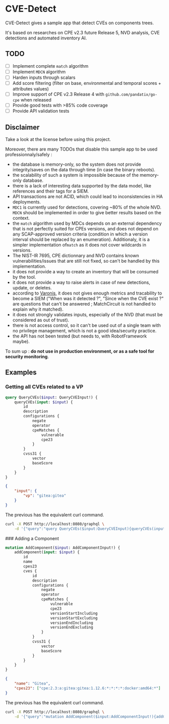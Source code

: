 # CVE-Detect

CVE-Detect gives a sample app that detect CVEs on components trees.

It's based on researches on CPE v2.3 future Release 5, NVD analysis, CVE detections and automated inventory AI.

## TODO

 - [ ] Implement complete `match` algorithm
 - [ ] Implement `MDCN` algorithm
 - [ ] Harden inputs through scalars
 - [ ] Add score filtering (filter on base, environmental and temporal scores + attributes values)
 - [ ] Improve support of CPE v2.3 Release 4 with `github.com/pandatix/go-cpe` when released
 - [ ] Provide good tests with >85% code coverage
 - [ ] Provide API validation tests

## Disclaimer

Take a look at the license before using this project.

Moreover, there are many TODOs that disable this sample app to be used professionnaly/safely :
 - the database is memory-only, so the system does not provide integrity/saves on the data through time (in case the binary reboots).
 - the scalability of such a system is impossible because of the memory-only database.
 - there is a lack of interesting data supported by the data model, like references and their tags for a SIEM.
 - API transactions are not ACID, which could lead to inconsistencies in HA deployments.
 - `MDC1` is currently used for detections, covering ~80% of the whole NVD. `MDCN` should be implemented in order to give better results based on the context.
 - the `match` algorithm used by MDCs depends on an external dependency that is not perfectly suited for CPEs versions, and does not depend on any SCAP-approved version criteria (condition in which a version interval should be replaced by an enumeration). Additionaly, it is a simpler implementation of`match` as it does not cover wildcards in versions.
 - The NIST-IR 7695, CPE dictionnary and NVD contains known vulnerabilities/issues that are still not fixed, so can't be handled by this implementation.
 - it does not provide a way to create an inventory that will be consumed by the tool.
 - it does not provide a way to raise alerts in case of new detections, update, or deletes.
 - according to [Varonis](https://www.varonis.com/blog/what-is-siem), it does not gives enough metrics and tracability to become a SIEM ("When was it detected ?", "Since when the CVE exist ?" are questions that can't be answered ; MatchCircuit is not handled to explain why it matched).
 - it does not strongly validates inputs, especially of the NVD (that must be considered as out of trust).
 - there is not access control, so it can't be used out of a single team with no privilege management, which is not a good idea/security practice.
 - the API has not been tested (but needs to, with RobotFramework maybe).

To sum up : **do not use in production environment, or as a safe tool for security monitoring**.

## Examples

### Getting all CVEs related to a VP

```graphql
query QueryCVEs($input: QueryCVEInput!) {
    queryCVEs(input: $input) {
        id
        description
        configurations {
            negate
            operator
            cpeMatches {
                vulnerable
                cpe23
            }
        }
        cvss31 {
            vector
            baseScore
        }
    }
}
```

```json
{
    "input": {
        "vp": "gitea:gitea"
    }
}
```

The previous has the equivalent curl command.

```bash
curl -X POST http://localhost:8080/graphql \
    -d '{"query":"query QueryCVEs($input:QueryCVEInput){queryCVEs(input:$input){id description configurations{negate operator cpeMatches{vulnerable cpe23}}cvss31{vector baseScore}}}","variables":{"input":{"vp":"gitea:gitea"}}}'
```

### Adding a Component

```graphql
mutation AddComponent($input: AddComponentInput!) {
    addComponent(input: $input) {
        id
        name
        cpes23
        cves {
            id
            description
            configurations {
                negate
                operator
                cpeMatches {
                    vulnerable
                    cpe23
                    versionStartIncluding
                    versionStartExcluding
                    versionEndIncluding
                    versionEndExcluding
                }
            }
            cvss31 {
                vector
                baseScore
            }
        }
    }
}
```

```json
{
    "name": "Gitea",
    "cpes23": ["cpe:2.3:a:gitea:gitea:1.12.6:*:*:*:*:docker:amd64:*"]
}
```

The previous has the equivalent curl command.

```bash
curl -X POST http://localhost:8080/graphql \
    -d '{"query":"mutation AddComponent($input:AddComponentInput!){addComponent(input:$input){id name cpes23 cves{id description configurations{negate operator cpeMatches{vulnerable cpe23 versionStartIncluding versionStartExcluding versionEndIncluding versionEndExcluding}}cvss31{vector baseScore}}}}","variables":{"input":{"name":"Gitea","cpes23":["cpe:2.3:a:gitea:gitea:1.12.6:*:*:*:*:docker:amd64:*"]}}}'
```
